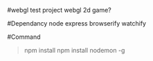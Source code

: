 #webgl test project
webgl 2d game?

#Dependancy
node
express
browserify
watchify

#Command
> npm install
> npm install nodemon -g 